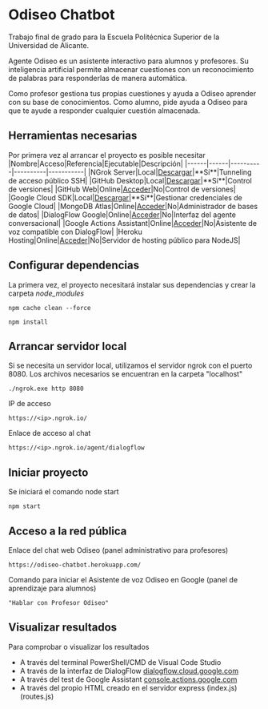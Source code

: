 # Odiseo Chatbot
Trabajo final de grado para la Escuela Politécnica Superior de la Universidad de Alicante. 

Agente Odiseo es un asistente interactivo para alumnos y profesores. Su inteligencia artificial permite almacenar cuestiones con un reconocimiento de palabras para responderlas de manera automática.

Como profesor gestiona tus propias cuestiones y ayuda a Odiseo aprender con su base de conocimientos. Como alumno, pide ayuda a Odiseo para que te ayude a responder cualquier cuestión almacenada.

## Herramientas necesarias
Por primera vez al arrancar el proyecto es posible necesitar
|Nombre|Acceso|Referencia|Ejecutable|Descripción|
|------|------|----------|----------|-----------|
|NGrok Server|Local|[Descargar](https://ngrok.com/download "https://ngrok.com/download")|**Sí**|Tunneling de acceso público SSH|
|GitHub Desktop|Local|[Descargar](https://desktop.github.com/ "https://desktop.github.com/")|**Sí**|Control de versiones|
|GitHub Web|Online|[Acceder](https://github.com/jonaverd/chatbot-project "https://github.com/jonaverd/chatbot-project")|No|Control de versiones|
|Google Cloud SDK|Local|[Descargar](https://cloud.google.com/sdk/docs/quickstart "https://cloud.google.com/sdk/docs/quickstart")|**Sí**|Gestionar credenciales de Google Cloud|
|MongoDB Atlas|Online|[Acceder](https://cloud.mongodb.com/v2/61b772821206554caad366c7#clusters "https://cloud.mongodb.com/v2/61b772821206554caad366c7#clusters")|No|Administrador de bases de datos|
|DialogFlow Google|Online|[Acceder](https://dialogflow.cloud.google.com/#/agent/odiseo-chatbot/intents "https://dialogflow.cloud.google.com/#/agent/odiseo-chatbot/intents")|No|Interfaz del agente conversacional|
|Google Actions Assistant|Online|[Acceder](https://console.actions.google.com/project/odiseo-voicebot-75d44/simulator "https://console.actions.google.com/project/odiseo-voicebot-75d44/simulator")|No|Asistente de voz compatible con DialogFlow|
|Heroku Hosting|Online|[Acceder](https://dashboard.heroku.com/apps "https://dashboard.heroku.com/apps")|No|Servidor de hosting público para NodeJS|

## Configurar dependencias
La primera vez, el proyecto necesitará instalar sus dependencias y crear la carpeta *node_modules*
````
npm cache clean --force
````
````
npm install
````

## Arrancar servidor local
Si se necesita un servidor local, utilizamos el servidor ngrok con el puerto 8080. Los archivos necesarios se encuentran en la carpeta "localhost"
````
./ngrok.exe http 8080
````
IP de acceso
````
https://<ip>.ngrok.io/
````
Enlace de acceso al chat
````
https://<ip>.ngrok.io/agent/dialogflow
````

## Iniciar proyecto
Se iniciará el comando node start
````
npm start
````

## Acceso a la red pública
Enlace del chat web Odiseo (panel administrativo para profesores)
````
https://odiseo-chatbot.herokuapp.com/
````
Comando para iniciar el Asistente de voz Odiseo en Google (panel de aprendizaje para alumnos)
````
"Hablar con Profesor Odiseo"
````

## Visualizar resultados
Para comprobar o visualizar los resultados
- A través del terminal PowerShell/CMD de Visual Code Studio
- A través de la interfaz de DialogFlow
[dialogflow.cloud.google.com](https://dialogflow.cloud.google.com/#/agent/odiseo-chatbot/intents "https://dialogflow.cloud.google.com/#/agent/odiseo-chatbot/intents")
- A través del test de Google Assistant
[console.actions.google.com](https://console.actions.google.com/project/odiseo-voicebot-75d44/simulator?pli=1 "https://console.actions.google.com/project/odiseo-voicebot-75d44/simulator?pli=1")
- A través del propio HTML creado en el servidor express (index.js) (routes.js)
